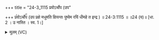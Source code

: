 +++
title = "24-3_1115 प्रवोऽर्चोप (उप"

+++
प्र꣡वोऽर्चो꣢꣯प (उप प्रक्षे मधुमति क्षियन्तः पुष्येम रयिं धीमहे त इन्द्र ) ॥ 24-3:1115 ॥ ॥24 (य)॥ [धा. 2 । उ नास्ति । स्व. 1।]

<details><summary>मूलम् (VC)</summary>

उप प्रक्षे मधुमति क्षियन्तः पुष्येम रयिं धीमहे त इन्द्र ॥१११५॥
</details>